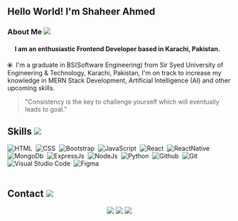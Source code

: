 <h2>Hello World! I'm Shaheer Ahmed</h2>

### About Me <img src="https://img.icons8.com/ultraviolet/30/000000/user-male-3.png"/>

#### &nbsp;&nbsp;&nbsp;&nbsp;&nbsp;I am an enthusiastic Frontend Developer based in Karachi, Pakistan.

⦿ &nbsp;I'm a graduate in BS(Software Engineering) from Sir Syed University of Engineering & Technology, Karachi, Pakistan, I'm on track to increase my knowledge in MERN Stack Development, Artificial Intelligence (AI) and other upcoming skills.

<blockquote>
"Consistency is the key to challenge yourself which will eventually leads to goal."
</blockquote>

### <h2> Skills <img src="https://img.icons8.com/fluency/35/7950F2/source-code.png"/></h2>
![HTML](https://img.shields.io/badge/HTML-E34F26?style=for-the-badge&logo=html5&logoColor=white)&nbsp;
![CSS](https://img.shields.io/badge/CSS-1572B6?style=for-the-badge&logo=css3&logoColor=white)&nbsp;
![Bootstrap](https://img.shields.io/badge/Bootstrap-563D7C?style=for-the-badge&logo=bootstrap&logoColor=white)&nbsp;
![JavaScript](https://img.shields.io/badge/javascript-168363?style=for-the-badge&logo=javascript&logoColor=white)&nbsp;
![React](https://img.shields.io/badge/React-004466?style=for-the-badge&logo=react&logoColor=white)&nbsp;
![ReactNative](https://img.shields.io/badge/ReactNative-004466?style=for-the-badge&logo=react&logoColor=white)&nbsp;
![MongoDb](https://img.shields.io/badge/MongoDb-006622?style=for-the-badge&logo=MongoDb&logoColor=white)&nbsp;
![ExpressJs](https://img.shields.io/badge/Express-Js-FFC436?style=for-the-badge&logo=ExpressJs&logoColor=white)&nbsp;
![NodeJs](https://img.shields.io/badge/Node-Js-54B435?style=for-the-badge&logo=NodeJs&logoColor=white)&nbsp;
![Python](https://img.shields.io/badge/Python-004466?style=for-the-badge&logo=python&logoColor=white)&nbsp;
![Github](https://img.shields.io/badge/Github-372213?style=for-the-badge&logo=github&logoColor=white)&nbsp;
![Git](https://img.shields.io/badge/GIT-E44C30?style=for-the-badge&logo=git&logoColor=white)&nbsp;
![Visual Studio Code](https://img.shields.io/badge/VSCode-0078D4?style=for-the-badge&logo=visual%20studio%20code&logoColor=white)&nbsp;
![Figma](https://img.shields.io/badge/figma-E44C30?style=for-the-badge&logo=figma&logoColor=white)&nbsp;
<br></br>

### <h2> Contact <img src="https://img.icons8.com/external-color-outline-adri-ansyah/30/000000/external-user-home-screen-apps-color-outline-adri-ansyah-70.png"/> </h2>

<p align="center">
<a href="https://bit.ly/shaheerportfolio"><img src="https://img.shields.io/badge/portfolio-1868F2?style=for-the-badge&logo=google-chrome&logoColor=white"/></a>
<a href="mailto:m.shaheerahmed@gmail.com"><img src="https://img.shields.io/badge/gmail-3a464b?style=for-the-badge&logo=gmail&logoColor=white"/></a>
<a href="https://www.linkedin.com/in/shaheer-ahmed-38983021b"><img src="https://img.shields.io/badge/LinkedIn-0077B5?style=for-the-badge&logo=linkedin&logoColor=white"/></a>

